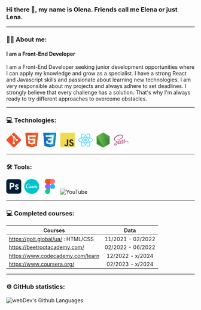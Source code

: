 ### Hi there 👋, my name is Olena. Friends call me Elena or just Lena.

---


### :man_technologist: About me:
####  I am a Front-End Developer

I am a Front-End Developer seeking junior development opportunities where I can apply my knowledge and grow as a specialist. 
I have a strong React and Javascript skills and passionate about learning new technologies. I am very responsible about my projects and always adhere to set deadlines.
I strongly believe that every challenge has a solution. That's why I'm always ready to try different approaches to overcome obstacles.

---

### 💻 Technologies:

<div>
  <img src="https://github.com/devicons/devicon/blob/master/icons/git/git-original.svg" title="git" alt="git" width="40" height="40"/>&nbsp
  <img src="https://github.com/devicons/devicon/blob/master/icons/html5/html5-original.svg" title="html5" alt="html5" width="40" height="40"/>&nbsp
  <img src="https://github.com/devicons/devicon/blob/master/icons/css3/css3-original.svg" title="css" alt="css" width="40" height="40"/>&nbsp
  <img src="https://github.com/devicons/devicon/blob/master/icons/javascript/javascript-original.svg" title="javascript" alt="javascript" width="40" height="40"/>&nbsp
  <img src="https://github.com/devicons/devicon/blob/master/icons/react/react-original.svg" title="reactjs" alt="reactjs" width="40" height="40"/>&nbsp
  <img src="https://github.com/devicons/devicon/blob/master/icons/nodejs/nodejs-original.svg" title="nodejs" alt="nodejs" width="40" height="40"/>&nbsp
  <img src="https://github.com/devicons/devicon/blob/master/icons/sass/sass-original.svg" title="sass/scss" alt="sass/scss" width="40" height="40"/>&nbsp;
</div>

---

### 🛠 Tools:

<div>
  <img src="https://github.com/devicons/devicon/blob/master/icons/photoshop/photoshop-plain.svg" title="photoshop" alt="photoshop" width="40" height="40"/>&nbsp;
  <img src="https://github.com/devicons/devicon/blob/master/icons/canva/canva-original.svg" title="canva" alt="canva" width="40" height="40"/>&nbsp;
  <img src="https://github.com/devicons/devicon/blob/master/icons/figma/figma-original.svg" title="figma" alt="figma" width="40" height="40"/>&nbsp;
  <img src="https://upload.wikimedia.org/wikipedia/commons/9/9e/YouTube_Logo_%282013-2017%29.svg" title="YouTube" alt="YouTube" width="40" height="40"/>&nbsp;
</div>

---


### 💻 Completed courses:

| Courses                                                         | Data              |
| ----------------------------------------------------------------| :---------------: |
| https://goit.global/ua/ : HTML/CSS                              | 11/2021 - 02/2022 |
| https://beetrootacademy.com/                                    | 02/2022 - 06/2022 |
| https://www.codecademy.com/learn                                | 12/2022 - x/2024  |
| https://www.coursera.org/                                       | 02/2023 - x/2024 |

---

### ⚙️ GitHub statistics:

<img height="195px" align="center" alt="webDev's Github Languages" src="https://github-readme-stats-sigma-five.vercel.app/api/top-langs/?username=ElenBlackwood&layout=compact&theme=vision-friendly-dark" />




